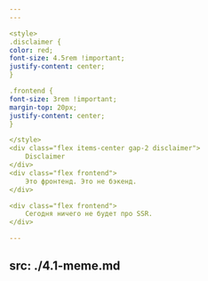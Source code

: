 ```yaml
---
---

<style>
.disclaimer {
color: red;
font-size: 4.5rem !important;
justify-content: center;
}

.frontend {
font-size: 3rem !important;
margin-top: 20px;
justify-content: center;
}

</style>
<div class="flex items-center gap-2 disclaimer">
    Disclaimer
</div>
<div class="flex frontend">
    Это фронтенд. Это не бэкенд.
</div>

<div class="flex frontend">
    Сегодня ничего не будет про SSR.
</div>

---
```

src: ./4.1-meme.md
---
